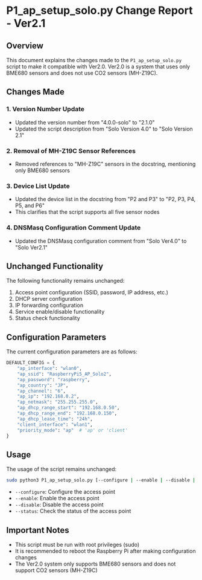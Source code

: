 # P1_ap_setup_solo.py Change Report - Ver2.1

## Overview
This document explains the changes made to the `P1_ap_setup_solo.py` script to make it compatible with Ver2.0. Ver2.0 is a system that uses only BME680 sensors and does not use CO2 sensors (MH-Z19C).

## Changes Made

### 1. Version Number Update
- Updated the version number from "4.0.0-solo" to "2.1.0"
- Updated the script description from "Solo Version 4.0" to "Solo Version 2.1"

### 2. Removal of MH-Z19C Sensor References
- Removed references to "MH-Z19C" sensors in the docstring, mentioning only BME680 sensors

### 3. Device List Update
- Updated the device list in the docstring from "P2 and P3" to "P2, P3, P4, P5, and P6"
- This clarifies that the script supports all five sensor nodes

### 4. DNSMasq Configuration Comment Update
- Updated the DNSMasq configuration comment from "Solo Ver4.0" to "Solo Ver2.1"

## Unchanged Functionality
The following functionality remains unchanged:

1. Access point configuration (SSID, password, IP address, etc.)
2. DHCP server configuration
3. IP forwarding configuration
4. Service enable/disable functionality
5. Status check functionality

## Configuration Parameters
The current configuration parameters are as follows:

```python
DEFAULT_CONFIG = {
    "ap_interface": "wlan0",
    "ap_ssid": "RaspberryPi5_AP_Solo2",
    "ap_password": "raspberry",
    "ap_country": "JP",
    "ap_channel": "6",
    "ap_ip": "192.168.0.2",
    "ap_netmask": "255.255.255.0",
    "ap_dhcp_range_start": "192.168.0.50",
    "ap_dhcp_range_end": "192.168.0.150",
    "ap_dhcp_lease_time": "24h",
    "client_interface": "wlan1",
    "priority_mode": "ap"  # 'ap' or 'client'
}
```

## Usage
The usage of the script remains unchanged:

```bash
sudo python3 P1_ap_setup_solo.py [--configure | --enable | --disable | --status]
```

- `--configure`: Configure the access point
- `--enable`: Enable the access point
- `--disable`: Disable the access point
- `--status`: Check the status of the access point

## Important Notes
- This script must be run with root privileges (sudo)
- It is recommended to reboot the Raspberry Pi after making configuration changes
- The Ver2.0 system only supports BME680 sensors and does not support CO2 sensors (MH-Z19C)